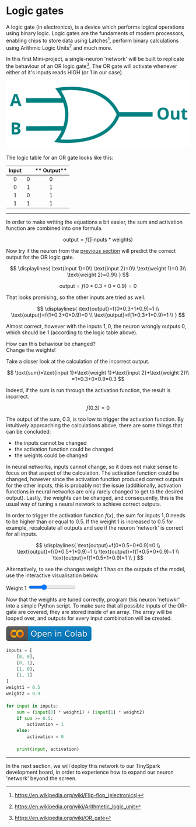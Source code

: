 # Logic gates

A logic gate (in electronics), is a device which performs logical operations using binary logic. Logic gates are the fundaments of modern processors, enabling chips to store data using Latches[^1], perform binary calculations using Arithmic Logic Units[^2] and much more.

[^1]: <https://en.wikipedia.org/wiki/Flip-flop_(electronics)>
[^2]: <https://en.wikipedia.org/wiki/Arithmetic_logic_unit>

In this first Mini-project, a single-neuron 'network' will be built to replicate the behaviour of an OR logic gate[^3]. The OR gate will activate whenever either of it's inputs reads HIGH (or 1 in our case).

![OR gate logic symbol](../assets/images/or_gate.png)

[^3]: <https://en.wikipedia.org/wiki/OR_gate>

The logic table for an OR gate looks like this:

**Input**||** Output**
:-----:|:-----:|:-----:
0|0|0
0|1|1
1|0|1
1|1|1

---

In order to make writing the equations a bit easier, the sum and activation function are combined into one formula.

$$
\text{output}=f(\sum\text{inputs}*\text{weights})
$$

Now try if the neuron from the [previous section](neuron.md) will predict the correct output for the OR logic gate.

$$
\displaylines{
\text{input 1}=0\\
\text{input 2}=0\\
\text{weight 1}=0.3\\
\text{weight 2}=0.9\\
}
$$

$$
\text{output}=f(0*0.3+0*0.9)=0
$$

That looks promising, so the other inputs are tried as well.

$$
\displaylines{
\text{output}=f(0*0.3+1*0.9)=1 \\
\text{output}=f(1*0.3+0*0.9)=0 \\
\text{output}=f(1*0.3+1*0.9)=1 \\
}
$$

Almost correct, however with the inputs $1,0$, the neuron wrongly outputs $0$, which should be $1$ (according to the logic table above).

How can this behaviour be changed? <br> Change the weights!

Take a closer look at the calculation of the incorrect output.

$$
\text{sum}=\text{input 1}*\text{weight 1}+\text{input 2}+\text{weight 2}\\
=1*0.3+0*0.9=0.3
$$

Indeed, if the sum is run through the activation function, the result is incorrect.

$$
f(0.3)=0
$$

The output of the sum, $0.3$, is too low to trigger the activation function. By intuitively approaching the calculations above, there are some things that can be concluded:

- the inputs cannot be changed
- the activation function could be changed
- the weights could be changed

In neural networks, inputs cannot change, so it does not make sense to focus on that aspect of the calculation. The activation function could be changed, however since the activation function produced correct outputs for the other inputs, this is probably not the issue (additionally, activation functions in neural networks are only rarely changed to get to the desired output). Lastly, the weights can be changed, and consequently, this is the usual way of tuning a neural network to achieve correct outputs.

In order to trigger the activation function $f(x)$, the sum for inputs $1,0$ needs to be higher than or equal to 0.5. If the $\text{weight 1}$ is increased to $0.5$ for example, recalculate all outputs and see if the neuron 'network' is correct for all inputs.

$$
\displaylines{
\text{output}=f(0*0.5+0*0.9)=0 \\
\text{output}=f(0*0.5+1*0.9)=1 \\
\text{output}=f(1*0.5+0*0.9)=1 \\
\text{output}=f(1*0.5+1*0.9)=1 \\
}
$$

Alternatively, to see the changes $\text{weight 1}$ has on the outputs of the model, use the interactive visualisation below.

<script src="https://cdnjs.cloudflare.com/ajax/libs/p5.js/1.6.0/p5.js"></script>
<script>
let img;

function preload() {
    img = loadImage('https://j-siderius.github.io/TinySpark/assets/images/inputs_neuron_structure.png')
}

let slider1;
let weights = [
  0.3,
  0.9
];

function setup() {
  const canvas = createCanvas(600, 400);
  canvas.parent('sketch-holder');

  slider1 = select('#weight1')
}

function draw() {
  clear();

  image(img, 0, 0)
  
  weights[0] = slider1.value();
  
  fill(0, 102, 153);
  textSize(18);
  text(' = '+ weights[0], 218, 112);
  text(' = '+ weights[1], 226, 263);
  
  let outputs = [
    (0*weights[0]+0*weights[1])>=0.5 ? 1 : 0,
    (0*weights[0]+1*weights[1])>=0.5 ? 1 : 0,
    (1*weights[0]+0*weights[1])>=0.5 ? 1 : 0,
    (1*weights[0]+1*weights[1])>=0.5 ? 1 : 0
  ];
    
  text('Outputs:', 350, 140)
  text('[0,0] = ' + outputs[0], 350, 160);
  text('[0,1] = ' + outputs[1], 350, 180);
  text('[1,0] = ' + outputs[2], 350, 200);
  text('[1,1] = ' + outputs[3], 350, 220);
}
</script>
<div>
    <div id="sketch-holder"></div>
    <label for="weight1">Weight 1</label>
    <input type="range" id="weight1" name="weight1" min="0" max="1" value="0.3" step="0.1">
</div>

Now that the weights are tuned correctly, program this neuron 'netowkr' into a simple Python script. To make sure that all possible inputs of the OR-gate are covered, they are stored inside of an array. The array will be looped over, and outputs for every input combination will be created.

[![Open In Colab](../assets/images/colab-badge.svg)](https://colab.research.google.com/drive/1ifiq6e0aOzHRPsRP8OT0_t_h8MajBrlx#scrollTo=DykfGQVnQ2k5)

```python title="single_neuron_OR_gate.py"
inputs = [
    [0, 0],
    [0, 1],
    [1, 0],
    [1, 1]
]
weight1 = 0.5
weight2 = 0.9

for input in inputs:
    sum = (input[0] * weight1) + (input[1] * weight2)
    if sum >= 0.5:
        activation = 1
    else:
        activation = 0
    
    print(input, activation)
```

---

In the next section, we will deploy this network to our TinySpark development board, in order to experience how to expand our neuron 'network' beyond the screen.